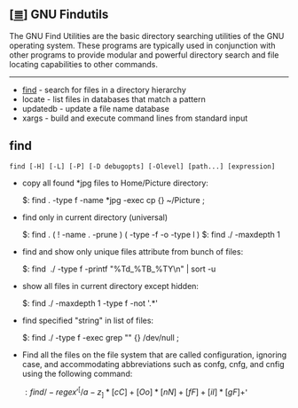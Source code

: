 <!--
File          : gnu-findutils.md

Created       : Tue 17 Nov 2015 22:54:30
Last Modified : Wed 09 Dec 2015 00:13:14
Maintainer    : sharlatan
-->

[[≣](../README.md#Index "Index")]
GNU Findutils [](https://www.gnu.org/software/findutils/)
--------------------------------------------------------

The GNU Find Utilities are the basic directory searching utilities of the GNU
operating system. These programs are typically used in conjunction with other
programs to provide modular and powerful directory search and file locating
capabilities to other commands. 

***


*   [find](gnu-findutils.md#find) - search for files in a directory hierarchy
*   locate - list files in databases that match a pattern
*   updatedb - update a file name database
*   xargs - build and execute command lines from standard input 

## find ##

    find [-H] [-L] [-P] [-D debugopts] [-Olevel] [path...] [expression]


*   copy all found *jpg files to Home/Picture directory:
    
    $: find . -type f -name *jpg -exec cp {} ~/Picture \;   

*   find only in current directory (universal) 
    
    $: find . \( ! -name . -prune \) \( -type -f -o -type l \) 
    $: find ./ -maxdepth 1

*   find and show only unique files attribute from bunch of files:
    
    $: find  ./ -type f -printf "%Td_%TB_%TY\n" | sort -u 

*   show all files in current directory except hidden:
    
    $: find ./ -maxdepth 1 -type f -not '.*' 

*   find specified "string" in list of files:
    
    $: find ./ -type f -exec grep "<string>" {} /dev/null \;

*   Find all the files on the file system that are called configuration,
    ignoring case, and accommodating abbreviations such as confg, cnfg, and
    cnfig using the following command:
    
    $: find / -regex '^[/a-z_]*[cC]+[Oo]*[nN]+[fF]+[iI]*[gF]+$'


